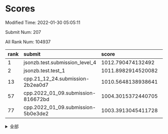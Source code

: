 # Scores

Modified Time: 2022-01-30 05:05:11

Submit Num: 207

All Rank Num: 104937

| rank |               submit               |       score        |       sigma        | pk_num |
| :--- | :--------------------------------- | :----------------- | :----------------- | :----- |
| 1    | jsonzb.test.submission_level_4     | 1012.790474132492  | 0.782195251444691  | 2034   |
| 2    | jsonzb.test.test_1                 | 1011.8982914520082 | 0.7897281544620369 | 2028   |
| 13   | cpp.21_12_24.submission-2b2ea0d7   | 1010.5648138938641 | 0.7772922236381888 | 2028   |
| 57   | cpp.2022_01_09.submission-816672bd | 1004.3015372440705 | 0.7048058165977005 | 2029   |
| 77   | cpp.2022_01_09.submission-5b0e3de2 | 1003.3913045411728 | 0.6986107809609805 | 2034   |


<details>
<summary>全部</summary>

| rank |                 submit                 |       score        |       sigma        | pk_num |
| :--- | :------------------------------------- | :----------------- | :----------------- | :----- |
| 1    | jsonzb.test.submission_level_4         | 1012.790474132492  | 0.782195251444691  | 2034   |
| 2    | jsonzb.test.test_1                     | 1011.8982914520082 | 0.7897281544620369 | 2028   |
| 3    | gobigger.level_3.submission_level_3_22 | 1011.8817099321252 | 0.7684805981380964 | 2033   |
| 4    | gobigger.level_3.submission_level_3_1  | 1011.5767287541439 | 0.7890701268969434 | 2026   |
| 5    | gobigger.level_3.submission_level_3_26 | 1011.4926775323464 | 0.7764877317656996 | 2034   |
| 6    | gobigger.level_3.submission_level_3_49 | 1011.3888105759016 | 0.8080036391366983 | 2027   |
| 7    | gobigger.level_3.submission_level_3_35 | 1011.0863210973882 | 0.7846919461284024 | 2030   |
| 8    | gobigger.level_3.submission_level_3_33 | 1011.0585855184112 | 0.7687873378607185 | 2027   |
| 9    | gobigger.level_3.submission_level_3_42 | 1010.9621727338022 | 0.7800846528160555 | 2030   |
| 10   | gobigger.level_3.submission_level_3_6  | 1010.9373498928165 | 0.7582588054685641 | 2029   |
| 11   | gobigger.level_3.submission_level_3_24 | 1010.7595677261804 | 0.7524385778698417 | 2026   |
| 12   | gobigger.level_3.submission_level_3_31 | 1010.6450397215269 | 0.7776648110139299 | 2027   |
| 13   | cpp.21_12_24.submission-2b2ea0d7       | 1010.5648138938641 | 0.7772922236381888 | 2028   |
| 14   | gobigger.level_3.submission_level_3_34 | 1010.5577803157948 | 0.7516415743540058 | 2029   |
| 15   | gobigger.level_3.submission_level_3_0  | 1010.5506183346404 | 0.7819744540084645 | 2029   |
| 16   | gobigger.level_3.submission_level_3_3  | 1010.4889674071155 | 0.7470518058519259 | 2028   |
| 17   | gobigger.level_3.submission_level_3_48 | 1010.4455302972189 | 0.7809236827363467 | 2030   |
| 18   | gobigger.level_3.submission_level_3_46 | 1010.4213225190038 | 0.7842465108537163 | 2024   |
| 19   | gobigger.level_3.submission_level_3_41 | 1010.3802039894678 | 0.7620068454745762 | 2029   |
| 20   | gobigger.level_3.submission_level_3_47 | 1010.3325999181561 | 0.7524974648585322 | 2024   |
| 21   | gobigger.level_3.submission_level_3_45 | 1010.2756097486441 | 0.750722611494669  | 2032   |
| 22   | gobigger.level_3.submission_level_3_12 | 1010.2038254928528 | 0.7617836701462286 | 2029   |
| 23   | gobigger.level_3.submission_level_3_27 | 1010.1877949106449 | 0.7613851724076939 | 2024   |
| 24   | gobigger.level_3.submission_level_3_28 | 1010.1404036984383 | 0.7389175968674917 | 2032   |
| 25   | gobigger.level_3.submission_level_3_11 | 1010.0852450450337 | 0.7770933445517527 | 2029   |
| 26   | gobigger.level_3.submission_level_3_18 | 1010.0485269083123 | 0.7488868154241554 | 2031   |
| 27   | gobigger.level_3.submission_level_3_5  | 1010.0481220652564 | 0.7388515243244794 | 2032   |
| 28   | gobigger.level_3.submission_level_3_30 | 1009.9753879890382 | 0.7638685435695857 | 2027   |
| 29   | gobigger.level_3.submission_level_3_37 | 1009.9497948757912 | 0.7603356188706083 | 2028   |
| 30   | gobigger.level_3.submission_level_3_7  | 1009.8762522923139 | 0.7470673882281217 | 2023   |
| 31   | gobigger.level_3.submission_level_3_16 | 1009.8232962140034 | 0.7489595234607551 | 2030   |
| 32   | gobigger.level_3.submission_level_3_9  | 1009.8120443746079 | 0.7545114928738891 | 2026   |
| 33   | gobigger.level_3.submission_level_3_17 | 1009.7980903766736 | 0.7590696833690265 | 2030   |
| 34   | gobigger.level_3.submission_level_3_43 | 1009.7221810223858 | 0.7399258508168061 | 2022   |
| 35   | gobigger.level_3.submission_level_3_38 | 1009.7119574965909 | 0.7614817099595462 | 2030   |
| 36   | gobigger.level_3.submission_level_3_21 | 1009.6779002085249 | 0.7556653882598728 | 2027   |
| 37   | gobigger.level_3.submission_level_3_39 | 1009.6487654901711 | 0.7763308813713472 | 2028   |
| 38   | gobigger.level_3.submission_level_3_20 | 1009.5720578726866 | 0.7556660754353989 | 2032   |
| 39   | gobigger.level_3.submission_level_3_10 | 1009.5212804649391 | 0.7835157733126503 | 2026   |
| 40   | gobigger.level_3.submission_level_3_2  | 1009.5025567078465 | 0.7599982413558939 | 2028   |
| 41   | gobigger.level_3.submission_level_3_36 | 1009.397627676464  | 0.7455002060438946 | 2027   |
| 42   | gobigger.level_3.submission_level_3_8  | 1009.3926379612834 | 0.7542599558372535 | 2028   |
| 43   | gobigger.level_3.submission_level_3_23 | 1009.3539478180785 | 0.7310427228189633 | 2033   |
| 44   | gobigger.level_3.submission_level_3_15 | 1009.2985536622573 | 0.7222298589244563 | 2027   |
| 45   | gobigger.level_3.submission_level_3_4  | 1009.2200050515507 | 0.7491774300023476 | 2026   |
| 46   | gobigger.level_3.submission_level_3_32 | 1009.2061405298326 | 0.7595618824086146 | 2024   |
| 47   | gobigger.level_3.submission_level_3_25 | 1009.1937436947236 | 0.7739990700659976 | 2025   |
| 48   | gobigger.level_3.submission_level_3_19 | 1009.187223083753  | 0.7588641368404324 | 2029   |
| 49   | gobigger.level_3.submission_level_3_44 | 1009.1229088603019 | 0.7496435904031536 | 2026   |
| 50   | gobigger.level_3.submission_level_3_29 | 1009.1025948069782 | 0.7573935991532622 | 2033   |
| 51   | gobigger.level_3.submission_level_3_13 | 1008.8882883667752 | 0.7411995638551176 | 2030   |
| 52   | gobigger.level_3.submission_level_3_14 | 1008.3946056607566 | 0.7773568537730868 | 2026   |
| 53   | gobigger.level_3.submission_level_3_40 | 1008.1843598904239 | 0.7275538225192297 | 2028   |
| 54   | gobigger.level_1.submission_level_1_21 | 1005.0605492322761 | 0.7293912843767534 | 2028   |
| 55   | gobigger.level_1.submission_level_1_44 | 1004.4952832573541 | 0.7205306010725816 | 2029   |
| 56   | gobigger.level_1.submission_level_1_49 | 1004.4677756697755 | 0.7197729844486043 | 2023   |
| 57   | cpp.2022_01_09.submission-816672bd     | 1004.3015372440705 | 0.7048058165977005 | 2029   |
| 58   | gobigger.level_1.submission_level_1_40 | 1004.2975705243507 | 0.725410386528792  | 2025   |
| 59   | gobigger.level_1.submission_level_1_29 | 1004.2226421178716 | 0.7170208493702087 | 2025   |
| 60   | gobigger.level_1.submission_level_1_23 | 1004.1336026092287 | 0.7188328062352478 | 2032   |
| 61   | gobigger.level_1.submission_level_1_9  | 1004.1189339770106 | 0.7283027249511504 | 2029   |
| 62   | gobigger.level_1.submission_level_1_20 | 1004.1079406798099 | 0.7166610709461864 | 2029   |
| 63   | gobigger.level_1.submission_level_1_19 | 1004.0486199443636 | 0.7140182527451086 | 2029   |
| 64   | gobigger.level_1.submission_level_1_13 | 1004.0456292098489 | 0.7130677078200007 | 2023   |
| 65   | gobigger.level_1.submission_level_1_22 | 1003.923308837468  | 0.7245949120088204 | 2031   |
| 66   | gobigger.level_1.submission_level_1_15 | 1003.8976401911999 | 0.7198376347419452 | 2030   |
| 67   | gobigger.level_1.submission_level_1_14 | 1003.84433426669   | 0.7168258786033709 | 2029   |
| 68   | gobigger.level_1.submission_level_1_33 | 1003.7983844057085 | 0.7263546012225042 | 2028   |
| 69   | gobigger.level_1.submission_level_1_34 | 1003.7608606240765 | 0.7117473672545414 | 2025   |
| 70   | gobigger.level_1.submission_level_1_18 | 1003.6288759740785 | 0.709667185755869  | 2023   |
| 71   | gobigger.level_1.submission_level_1_12 | 1003.5936668155175 | 0.7216899426675645 | 2027   |
| 72   | gobigger.level_1.submission_level_1_27 | 1003.5778976936806 | 0.7199921459624974 | 2024   |
| 73   | gobigger.level_1.submission_level_1_48 | 1003.5090526954423 | 0.7203262545525956 | 2026   |
| 74   | gobigger.level_1.submission_level_1_26 | 1003.4693151374659 | 0.7325131893458962 | 2029   |
| 75   | gobigger.level_1.submission_level_1_1  | 1003.4282067469309 | 0.720065088183881  | 2025   |
| 76   | gobigger.level_1.submission_level_1_42 | 1003.4059030942869 | 0.7236363504202346 | 2027   |
| 77   | cpp.2022_01_09.submission-5b0e3de2     | 1003.3913045411728 | 0.6986107809609805 | 2034   |
| 78   | gobigger.level_1.submission_level_1_38 | 1003.3644894588732 | 0.7101902716954409 | 2028   |
| 79   | gobigger.level_1.submission_level_1_11 | 1003.3269099329439 | 0.7074333250335917 | 2029   |
| 80   | gobigger.level_1.submission_level_1_39 | 1003.2055317764962 | 0.723016564170372  | 2027   |
| 81   | gobigger.level_1.submission_level_1_36 | 1003.2024486815556 | 0.7124756792344182 | 2025   |
| 82   | gobigger.level_1.submission_level_1_35 | 1003.1677353353289 | 0.7190978987129646 | 2029   |
| 83   | gobigger.level_1.submission_level_1_47 | 1003.1431589131461 | 0.7162228024797914 | 2029   |
| 84   | gobigger.level_1.submission_level_1_16 | 1003.1211841222065 | 0.7223110172519757 | 2025   |
| 85   | gobigger.level_1.submission_level_1_32 | 1003.0870559337169 | 0.7214126075699934 | 2026   |
| 86   | gobigger.level_1.submission_level_1_7  | 1003.0120503099782 | 0.719521548168607  | 2022   |
| 87   | gobigger.level_1.submission_level_1_43 | 1003.003209677134  | 0.7160610781475099 | 2029   |
| 88   | gobigger.level_1.submission_level_1_25 | 1002.798523920449  | 0.7075091341306006 | 2025   |
| 89   | gobigger.level_1.submission_level_1_28 | 1002.7186347732489 | 0.7262163281953034 | 2029   |
| 90   | gobigger.level_1.submission_level_1_8  | 1002.6538289302999 | 0.7101799744600755 | 2029   |
| 91   | gobigger.level_1.submission_level_1_17 | 1002.6535423949672 | 0.7267857334993304 | 2031   |
| 92   | gobigger.level_1.submission_level_1_4  | 1002.600182810181  | 0.7092056197889868 | 2028   |
| 93   | gobigger.level_1.submission_level_1_10 | 1002.5601327025596 | 0.7138800921508356 | 2017   |
| 94   | gobigger.level_1.submission_level_1_46 | 1002.5040136791868 | 0.7146728678845374 | 2026   |
| 95   | gobigger.level_1.submission_level_1_31 | 1002.4985489955802 | 0.714522932597508  | 2030   |
| 96   | gobigger.level_1.submission_level_1_30 | 1002.4956869531406 | 0.7033029257126622 | 2027   |
| 97   | gobigger.level_1.submission_level_1_5  | 1002.4745511006935 | 0.7072846313319155 | 2029   |
| 98   | gobigger.level_1.submission_level_1_6  | 1002.4415890302307 | 0.7085311900417414 | 2026   |
| 99   | gobigger.level_1.submission_level_1_37 | 1002.3565584431839 | 0.7267516114096277 | 2030   |
| 100  | gobigger.level_1.submission_level_1_24 | 1002.3481374378206 | 0.7134268834367424 | 2027   |
| 101  | gobigger.level_1.submission_level_1_41 | 1002.1677775926598 | 0.7119078136110791 | 2033   |
| 102  | gobigger.level_1.submission_level_1_2  | 1002.0395266623038 | 0.7244805915974303 | 2026   |
| 103  | gobigger.level_1.submission_level_1_0  | 1002.0204287428005 | 0.6989893644630926 | 2027   |
| 104  | gobigger.level_1.submission_level_1_45 | 1001.9223552599905 | 0.71052257253731   | 2029   |
| 105  | gobigger.level_1.submission_level_1_3  | 1001.2985674128474 | 0.7033218133847018 | 2026   |
| 106  | gobigger.random.submission_random_15   | 998.0462645990846  | 0.6919560936418744 | 2027   |
| 107  | gobigger.random.submission_random_10   | 997.8111123491836  | 0.7055339993774484 | 2032   |
| 108  | gobigger.random.submission_random_34   | 997.0718007425975  | 0.7137966588109779 | 2027   |
| 109  | gobigger.random.submission_random_4    | 996.9493199481798  | 0.7238606824874034 | 2027   |
| 110  | gobigger.random.submission_random_3    | 996.8526838942236  | 0.7162499721614188 | 2025   |
| 111  | gobigger.random.submission_random_37   | 996.794653161029   | 0.7000138328672432 | 2031   |
| 112  | gobigger.random.submission_random_18   | 996.778710737546   | 0.7138168848174458 | 2031   |
| 113  | gobigger.random.submission_random_24   | 996.772097577141   | 0.7044178304953318 | 2031   |
| 114  | gobigger.random.submission_random_35   | 996.759429081925   | 0.7068627907256395 | 2028   |
| 115  | gobigger.random.submission_random_21   | 996.6929149239913  | 0.707118297139988  | 2031   |
| 116  | gobigger.random.submission_random_25   | 996.5965338701528  | 0.715466348290688  | 2029   |
| 117  | gobigger.random.submission_random_19   | 996.5700821985301  | 0.7140375082412502 | 2032   |
| 118  | gobigger.random.submission_random_5    | 996.5208538466612  | 0.7035332767982473 | 2025   |
| 119  | gobigger.random.submission_random_29   | 996.4919623184222  | 0.7165711817976819 | 2028   |
| 120  | gobigger.random.submission_random_9    | 996.3352207127034  | 0.7048261833219818 | 2019   |
| 121  | gobigger.random.submission_random_30   | 996.1760495356324  | 0.7112392873028418 | 2025   |
| 122  | gobigger.random.submission_random_6    | 996.1635760622305  | 0.7045463987357962 | 2027   |
| 123  | gobigger.random.submission_random_38   | 996.1562960247152  | 0.7091986478013264 | 2031   |
| 124  | gobigger.random.submission_random_8    | 996.105118245762   | 0.7222584760397553 | 2033   |
| 125  | gobigger.random.submission_random_23   | 996.1024408357798  | 0.7139476525463307 | 2034   |
| 126  | gobigger.random.submission_random_40   | 996.1022495835897  | 0.7153197363569068 | 2028   |
| 127  | gobigger.random.submission_random_14   | 996.0665096475576  | 0.7179031942525913 | 2030   |
| 128  | gobigger.random.submission_random_17   | 996.0637088799546  | 0.7040579120591138 | 2025   |
| 129  | gobigger.random.submission_random_43   | 995.9838505680316  | 0.7120653771642924 | 2030   |
| 130  | gobigger.random.submission_random_31   | 995.7891080609692  | 0.7083424172313174 | 2027   |
| 131  | gobigger.random.submission_random_7    | 995.766186852607   | 0.7222189603836445 | 2027   |
| 132  | gobigger.random.submission_random_44   | 995.7569284416873  | 0.71459898813255   | 2031   |
| 133  | gobigger.random.submission_random_36   | 995.7454324437416  | 0.718460346807767  | 2021   |
| 134  | gobigger.random.submission_random_1    | 995.7119137262051  | 0.7121785724649885 | 2028   |
| 135  | gobigger.random.submission_random_27   | 995.6602126908535  | 0.7023410336960886 | 2028   |
| 136  | gobigger.random.submission_random_33   | 995.6524797053083  | 0.7036484714628357 | 2030   |
| 137  | gobigger.random.submission_random_26   | 995.6119277112815  | 0.7070771841787127 | 2026   |
| 138  | gobigger.random.submission_random_13   | 995.5612226263947  | 0.7158506677483454 | 2032   |
| 139  | gobigger.random.submission_random_39   | 995.5423496223775  | 0.7071324595411629 | 2022   |
| 140  | gobigger.random.submission_random_22   | 995.541934611804   | 0.7013776982198107 | 2029   |
| 141  | gobigger.random.submission_random_49   | 995.5308386723068  | 0.7211166388754146 | 2030   |
| 142  | gobigger.random.submission_random_42   | 995.4824630007117  | 0.7238908536642189 | 2020   |
| 143  | gobigger.random.submission_random_45   | 995.41278885415    | 0.7125131020885628 | 2031   |
| 144  | gobigger.random.submission_random_47   | 995.3941101243144  | 0.7153981527075768 | 2030   |
| 145  | gobigger.random.submission_random_46   | 995.3183867520529  | 0.6998855054019727 | 2024   |
| 146  | gobigger.random.submission_random_16   | 995.2919389779003  | 0.7260656066109825 | 2029   |
| 147  | gobigger.random.submission_random_32   | 995.277933935312   | 0.7147282784922727 | 2028   |
| 148  | gobigger.random.submission_random_2    | 995.2179257751169  | 0.7272862228578608 | 2027   |
| 149  | gobigger.random.submission_random_12   | 995.0766928565738  | 0.7129204819563782 | 2027   |
| 150  | gobigger.random.submission_random_48   | 995.0156460109719  | 0.7202935914108668 | 2025   |
| 151  | gobigger.random.submission_random_0    | 994.9450297286135  | 0.7253843667724034 | 2027   |
| 152  | gobigger.random.submission_random_28   | 994.937143589036   | 0.7097239138931157 | 2025   |
| 153  | gobigger.random.submission_random_11   | 994.9056710759694  | 0.7231482327330375 | 2025   |
| 154  | gobigger.random.submission_random_20   | 994.6529444756854  | 0.7333244711765834 | 2028   |
| 155  | gobigger.random.submission_random_41   | 994.6385754252586  | 0.7306003717416704 | 2028   |
| 156  | gobigger.level_2.submission_level_2_15 | 994.6091992379305  | 0.7258280511506321 | 2031   |
| 157  | gobigger.level_2.submission_level_2_0  | 993.7515782614283  | 0.7197188890349646 | 2030   |
| 158  | gobigger.level_2.submission_level_2_19 | 993.5070705156364  | 0.7619747409066826 | 2025   |
| 159  | gobigger.level_2.submission_level_2_41 | 993.3203362892018  | 0.7399421714729939 | 2031   |
| 160  | gobigger.level_2.submission_level_2_21 | 993.2580655559052  | 0.7238228678871509 | 2023   |
| 161  | gobigger.level_2.submission_level_2_36 | 993.2089390574189  | 0.7260380956590865 | 2030   |
| 162  | gobigger.level_2.submission_level_2_33 | 992.8565725441304  | 0.7319120760297242 | 2029   |
| 163  | gobigger.level_2.submission_level_2_7  | 992.787792557468   | 0.7488503270534469 | 2026   |
| 164  | gobigger.level_2.submission_level_2_40 | 992.7086855005127  | 0.7358092851885736 | 2027   |
| 165  | gobigger.level_2.submission_level_2_2  | 992.6382616195748  | 0.7425861213729391 | 2032   |
| 166  | gobigger.level_2.submission_level_2_27 | 992.6052097149279  | 0.727021073913117  | 2026   |
| 167  | gobigger.level_2.submission_level_2_37 | 992.5761462390086  | 0.7257194553365028 | 2032   |
| 168  | gobigger.level_2.submission_level_2_18 | 992.5652966275198  | 0.7273257753509101 | 2023   |
| 169  | gobigger.level_2.submission_level_2_29 | 992.5253426768708  | 0.7480550008816161 | 2026   |
| 170  | gobigger.level_2.submission_level_2_43 | 992.50537710976    | 0.7537629321010764 | 2028   |
| 171  | gobigger.level_2.submission_level_2_6  | 992.4762278692016  | 0.7638199157720668 | 2023   |
| 172  | gobigger.level_2.submission_level_2_25 | 992.4080447101609  | 0.7427903514835692 | 2028   |
| 173  | gobigger.level_2.submission_level_2_47 | 992.3939645746132  | 0.7488463899139864 | 2028   |
| 174  | gobigger.level_2.submission_level_2_46 | 992.3324395147702  | 0.7401148870692476 | 2028   |
| 175  | gobigger.level_2.submission_level_2_45 | 992.2850447028453  | 0.7334106813311774 | 2031   |
| 176  | gobigger.level_2.submission_level_2_8  | 992.2339247094078  | 0.7449257099722992 | 2029   |
| 177  | gobigger.level_2.submission_level_2_49 | 992.1043885541861  | 0.7532131684151774 | 2027   |
| 178  | gobigger.level_2.submission_level_2_42 | 992.0402061287325  | 0.752605898615464  | 2029   |
| 179  | gobigger.level_2.submission_level_2_23 | 992.0230549807276  | 0.7440533503662288 | 2031   |
| 180  | gobigger.level_2.submission_level_2_34 | 992.0212690739335  | 0.7572744458754935 | 2030   |
| 181  | gobigger.level_2.submission_level_2_17 | 991.990437352401   | 0.7350581351971469 | 2030   |
| 182  | gobigger.level_2.submission_level_2_32 | 991.9026797729757  | 0.7647656420535219 | 2027   |
| 183  | gobigger.level_2.submission_level_2_12 | 991.8864338480257  | 0.7619433838956311 | 2031   |
| 184  | gobigger.level_2.submission_level_2_24 | 991.8626959115649  | 0.7397188848089268 | 2027   |
| 185  | gobigger.level_2.submission_level_2_30 | 991.8196271498947  | 0.7546801969059873 | 2026   |
| 186  | gobigger.level_2.submission_level_2_10 | 991.7803618341319  | 0.7438960184584698 | 2025   |
| 187  | gobigger.level_2.submission_level_2_1  | 991.7348363052818  | 0.7514179179758005 | 2030   |
| 188  | gobigger.level_2.submission_level_2_11 | 991.7283802219869  | 0.7367748773912225 | 2024   |
| 189  | gobigger.level_2.submission_level_2_28 | 991.5918453203616  | 0.7584442886718052 | 2032   |
| 190  | gobigger.level_2.submission_level_2_5  | 991.588523879262   | 0.7451953433837192 | 2025   |
| 191  | gobigger.level_2.submission_level_2_44 | 991.5711305367751  | 0.7446309987455594 | 2024   |
| 192  | gobigger.level_2.submission_level_2_48 | 991.5604041665847  | 0.7655035951627435 | 2026   |
| 193  | gobigger.level_2.submission_level_2_39 | 991.4769397348934  | 0.7675767489065253 | 2029   |
| 194  | gobigger.level_2.submission_level_2_22 | 991.3251364782541  | 0.7240726129833428 | 2027   |
| 195  | gobigger.level_2.submission_level_2_20 | 991.2422662760791  | 0.7555974332745061 | 2030   |
| 196  | gobigger.level_2.submission_level_2_9  | 991.1892447905116  | 0.7283961784338444 | 2022   |
| 197  | gobigger.level_2.submission_level_2_35 | 991.0342081358642  | 0.7633519078039462 | 2028   |
| 198  | gobigger.level_2.submission_level_2_14 | 991.0340382652322  | 0.7533247864487058 | 2029   |
| 199  | gobigger.level_2.submission_level_2_13 | 990.8957151819889  | 0.7615654938210167 | 2032   |
| 200  | gobigger.level_2.submission_level_2_4  | 990.818044153105   | 0.7627791933668107 | 2029   |
| 201  | gobigger.level_2.submission_level_2_3  | 990.6791662022096  | 0.7782536003195543 | 2028   |
| 202  | gobigger.level_2.submission_level_2_38 | 990.6361759195693  | 0.7516968926133438 | 2026   |
| 203  | gobigger.level_2.submission_level_2_31 | 990.5185223890549  | 0.7594782645694531 | 2030   |
| 204  | gobigger.level_2.submission_level_2_26 | 990.0183309709699  | 0.7690317827393736 | 2029   |
| 205  | gobigger.level_2.submission_level_2_16 | 989.9322021811205  | 0.757863072072907  | 2016   |
| 206  | gobigger.none.submission_none_0        | 977.293977077675   | 1.4063224413660216 | 2028   |
| 207  | gobigger.none.submission_none_1        | 976.1143610549636  | 1.408332610394585  | 2024   |

</details>